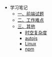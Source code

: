 * 学习笔记
  * [一、前端试题](content/web%E9%9D%A2%E9%A2%98.md) 
    <!-- * [前端面试题](content/web%E9%9D%A2%E9%A2%98.md) -->
  * [二、工作难点](difficulty/README.md)
    <!-- * [难点](difficulty/README.md) -->
  * [三、其他](other/README.md)
    * [时空复杂度](other/%E6%97%B6%E7%A9%BA%E5%A4%8D%E6%9D%82%E5%BA%A6.md)
    * [autojs](other/autojs.md)
    * [Linux](other/Linux.md)
    * [npm](other/npm.md)